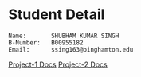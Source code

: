 # Student Detail
```
Name:		SHUBHAM KUMAR SINGH
B-Number:	B00955182
Email:		ssing163@binghamton.edu
```

[Project-1 Docs](./prj1-sol/README.md)
[Project-2 Docs](./prj2-sol/README.md)